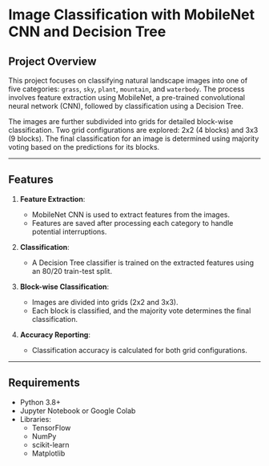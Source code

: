 # Image Classification with MobileNet CNN and Decision Tree

## Project Overview
This project focuses on classifying natural landscape images into one of five categories: `grass`, `sky`, `plant`, `mountain`, and `waterbody`. The process involves feature extraction using MobileNet, a pre-trained convolutional neural network (CNN), followed by classification using a Decision Tree.

The images are further subdivided into grids for detailed block-wise classification. Two grid configurations are explored: 2x2 (4 blocks) and 3x3 (9 blocks). The final classification for an image is determined using majority voting based on the predictions for its blocks.

---

## Features
1. **Feature Extraction**: 
   - MobileNet CNN is used to extract features from the images.
   - Features are saved after processing each category to handle potential interruptions.

2. **Classification**: 
   - A Decision Tree classifier is trained on the extracted features using an 80/20 train-test split.

3. **Block-wise Classification**: 
   - Images are divided into grids (2x2 and 3x3).
   - Each block is classified, and the majority vote determines the final classification.

4. **Accuracy Reporting**: 
   - Classification accuracy is calculated for both grid configurations.

---

## Requirements
- Python 3.8+
- Jupyter Notebook or Google Colab
- Libraries:
  - TensorFlow
  - NumPy
  - scikit-learn
  - Matplotlib
